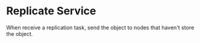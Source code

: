 # Replicate Service

When receive a replication task, send the object to nodes that haven't store the object. 